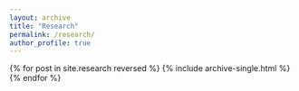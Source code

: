 ```yaml
---
layout: archive
title: "Research"
permalink: /research/
author_profile: true
---
```




<!--- {% include base_path %} -->

{% for post in site.research reversed %}
  {% include archive-single.html %}
{% endfor %}

